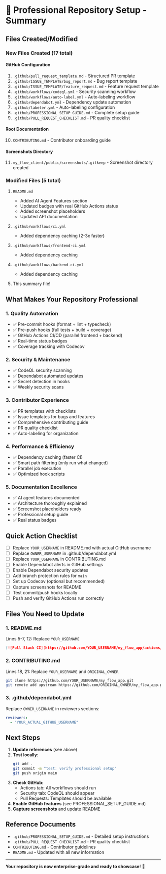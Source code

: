 # 🎯 Professional Repository Setup - Summary

## Files Created/Modified

### New Files Created (17 total)

#### GitHub Configuration
1. `.github/pull_request_template.md` - Structured PR template
2. `.github/ISSUE_TEMPLATE/bug_report.md` - Bug report template
3. `.github/ISSUE_TEMPLATE/feature_request.md` - Feature request template
4. `.github/workflows/codeql.yml` - Security scanning workflow
5. `.github/workflows/auto-label.yml` - Auto-labeling workflow
6. `.github/dependabot.yml` - Dependency update automation
7. `.github/labeler.yml` - Auto-labeling configuration
8. `.github/PROFESSIONAL_SETUP_GUIDE.md` - Complete setup guide
9. `.github/PULL_REQUEST_CHECKLIST.md` - PR quality checklist

#### Root Documentation
10. `CONTRIBUTING.md` - Contributor onboarding guide

#### Screenshots Directory
11. `my_flow_client/public/screenshots/.gitkeep` - Screenshot directory created

### Modified Files (5 total)

1. `README.md`
   - Added AI Agent Features section
   - Updated badges with real GitHub Actions status
   - Added screenshot placeholders
   - Updated API documentation
   
2. `.github/workflows/ci.yml`
   - Added dependency caching (2-3x faster)
   
3. `.github/workflows/frontend-ci.yml`
   - Added dependency caching
   
4. `.github/workflows/backend-ci.yml`
   - Added dependency caching

5. This summary file!

## What Makes Your Repository Professional

### 1. Quality Automation
- ✅ Pre-commit hooks (format + lint + typecheck)
- ✅ Pre-push hooks (full tests + build + coverage)
- ✅ GitHub Actions CI/CD (parallel frontend + backend)
- ✅ Real-time status badges
- ✅ Coverage tracking with Codecov

### 2. Security & Maintenance
- ✅ CodeQL security scanning
- ✅ Dependabot automated updates
- ✅ Secret detection in hooks
- ✅ Weekly security scans

### 3. Contributor Experience
- ✅ PR templates with checklists
- ✅ Issue templates for bugs and features
- ✅ Comprehensive contributing guide
- ✅ PR quality checklist
- ✅ Auto-labeling for organization

### 4. Performance & Efficiency
- ✅ Dependency caching (faster CI)
- ✅ Smart path filtering (only run what changed)
- ✅ Parallel job execution
- ✅ Optimized hook scripts

### 5. Documentation Excellence
- ✅ AI agent features documented
- ✅ Architecture thoroughly explained
- ✅ Screenshot placeholders ready
- ✅ Professional setup guide
- ✅ Real status badges

## Quick Action Checklist

- [ ] Replace `YOUR_USERNAME` in README.md with actual GitHub username
- [ ] Replace `OWNER_USERNAME` in .github/dependabot.yml
- [ ] Replace `YOUR_USERNAME` in CONTRIBUTING.md
- [ ] Enable Dependabot alerts in GitHub settings
- [ ] Enable Dependabot security updates
- [ ] Add branch protection rules for `main`
- [ ] Set up Codecov (optional but recommended)
- [ ] Capture screenshots for README
- [ ] Test commit/push hooks locally
- [ ] Push and verify GitHub Actions run correctly

## Files You Need to Update

### 1. README.md
Lines 5-7, 12: Replace `YOUR_USERNAME`
```markdown
[![Full Stack CI](https://github.com/YOUR_USERNAME/my_flow_app/actions/workflows/ci.yml/badge.svg)]
```

### 2. CONTRIBUTING.md
Lines 18, 21: Replace `YOUR_USERNAME` and `ORIGINAL_OWNER`
```bash
git clone https://github.com/YOUR_USERNAME/my_flow_app.git
git remote add upstream https://github.com/ORIGINAL_OWNER/my_flow_app.git
```

### 3. .github/dependabot.yml
Replace `OWNER_USERNAME` in reviewers sections:
```yaml
reviewers:
  - "YOUR_ACTUAL_GITHUB_USERNAME"
```

## Next Steps

1. **Update references** (see above)
2. **Test locally**:
   ```bash
   git add .
   git commit -m "test: verify professional setup"
   git push origin main
   ```
3. **Check GitHub**:
   - Actions tab: All workflows should run
   - Security tab: CodeQL should appear
   - Pull Requests: Templates should be available
4. **Enable GitHub features** (see PROFESSIONAL_SETUP_GUIDE.md)
5. **Capture screenshots** and update README

## Reference Documents

- `.github/PROFESSIONAL_SETUP_GUIDE.md` - Detailed setup instructions
- `.github/PULL_REQUEST_CHECKLIST.md` - PR quality checklist
- `CONTRIBUTING.md` - Contributor guidelines
- `README.md` - Updated with all new information

---

**Your repository is now enterprise-grade and ready to showcase!** 🎉
